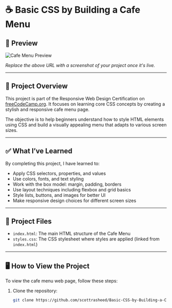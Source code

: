 # ☕ Basic CSS by Building a Cafe Menu

## 📸 Preview

![Cafe Menu Preview](https://via.placeholder.com/600x400.png?text=Cafe+Menu+Preview)

*Replace the above URL with a screenshot of your project once it's live.*

---

## 📄 Project Overview

This project is part of the Responsive Web Design Certification on [freeCodeCamp.org](https://www.freecodecamp.org/). It focuses on learning core CSS concepts by creating a stylish and responsive cafe menu page.

The objective is to help beginners understand how to style HTML elements using CSS and build a visually appealing menu that adapts to various screen sizes.

---

## ✅ What I’ve Learned

By completing this project, I have learned to:

- Apply CSS selectors, properties, and values
- Use colors, fonts, and text styling
- Work with the box model: margin, padding, borders
- Use layout techniques including flexbox and grid basics
- Style lists, buttons, and images for better UI
- Make responsive design choices for different screen sizes

---

## 📁 Project Files

- `index.html`: The main HTML structure of the Cafe Menu
- `styles.css`: The CSS stylesheet where styles are applied (linked from `index.html`)

---

## 🖥️ How to View the Project

To view the cafe menu web page, follow these steps:

1. Clone the repository:

   ```bash
   git clone https://github.com/scottrasheed/Basic-CSS-by-Building-a-Cafe-Menu-freeCodeCamp.git

